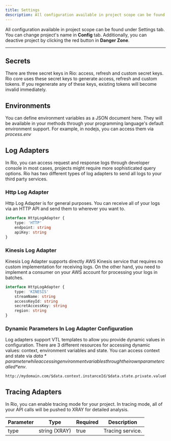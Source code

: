 ```yaml
---
title: Settings
description: All configuration available in project scope can be found under Settings tab.
---
```


All configuration available in project scope can be found under Settings tab.
You can change project's name in **Config** tab.
Additionally, you can deactive project by clicking the red button in **Danger Zone**.

---

## Secrets

There are three secret keys in Rio: access, refresh and custom secret keys.
Rio core uses these secret keys to generate access, refresh and custom tokens.
If you regenerate any of these keys, existing tokens will become invalid immediately.

## Environments

You can define environment variables as a JSON document here.
They will be available in your methods through your programming language's default environment support.
For example, in nodejs, you can access them via *process.env*

## Log Adapters

In Rio, you can access request and response logs through developer console in most cases, projects might require more sophisticated query options.
Rio has two different types of log adapters to send all logs to your third party services.

### Http Log Adapter

Http Log Adapter is for general purposes. You can receive all of your logs via an HTTP API and send them to wherever you want to.

```typescript
interface HttpLogAdapter {
    type: 'HTTP'
    endpoint: string
    apiKey: string
}
```

### Kinesis Log Adapter

Kinesis Log Adapter supports directly AWS Kinesis service that requires no custom implementation for receiving logs.
On the other hand, you need to implement a consumer on your AWS account for processing your logs in batches.

```typescript
interface HttpLogAdapter {
    type: 'KINESIS'
    streamName: string
    accessKeyId: string
    secretAccessKey: string
    region: string
}
```

### Dynamic Parameters In Log Adapter Configuration

Log adapters support VTL templates to allow you provide dynamic values in configuration.
There are 3 different resources for accessing dynamic values: context, environment variables and state.
You can access context and state via *$data* parameter while accessing environment variables through their own parameter called *$env*.

```text
http://mydomain.com/$data.context.instanceId/$data.state.private.valueFromPrivateState/$env.ENV_VAR
```

## Tracing Adapters

In Rio, you can enable tracing mode for your project.
In tracing mode, all of your API calls will be pushed to XRAY for detailed analysis.

| Parameter     | Type                | Required            | Description         |
| ------------- | ------------------- | ------------------- | ------------------- |
| type          | string (XRAY)       | true                | Tracing service.    |
